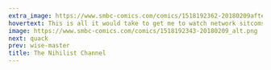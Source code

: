 ```yaml
---
extra_image: https://www.smbc-comics.com/comics/1518192362-20180209after.png
hovertext: This is all it would take to get me to watch network sitcoms again.
image: https://www.smbc-comics.com/comics/1518192343-20180209_alt.png
next: quack
prev: wise-master
title: The Nihilist Channel
---
```

